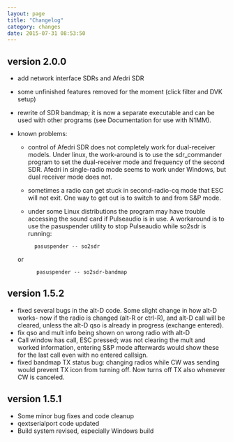```yaml
---
layout: page
title: "Changelog"
category: changes
date: 2015-07-31 08:53:50
---
```


## version 2.0.0

* add network interface SDRs and Afedri SDR
* some unfinished features removed for the moment (click filter and
  DVK setup)
* rewrite of SDR bandmap; it is now a separate executable and can
  be used with other programs (see Documentation for use with 
  N1MM).
* known problems:
    + control of Afedri SDR does not completely work for dual-receiver
    models. Under linux, the work-around is to use the sdr_commander 
    program to set the dual-receiver mode and frequency of the second SDR.
    Afedri in single-radio mode seems to work under Windows, but dual
    receiver mode does not.

    + sometimes a radio can get stuck in second-radio-cq mode that ESC
    will not exit. One way to get out is to switch to and from S&P mode.
    + under some Linux distributions  the program may have trouble 
    accessing the sound card if Pulseaudio is in use. A workaround is to
    use the pasuspender utility to stop Pulseaudio while so2sdr is
    running:

            pasuspender -- so2sdr
   
    or

            pasuspender -- so2sdr-bandmap

## version 1.5.2

* fixed several bugs in the alt-D code. Some slight change in how alt-D
  works- now if the radio is changed (alt-R or ctrl-R), and alt-D call
  will be cleared, unless the alt-D qso is already in progress (exchange
  entered).
* fix qso and mult info being shown on wrong radio with alt-D
* Call window has call, ESC pressed; was not clearing the mult and
  worked information, entering S&P mode afterwards would show these for
  the last call even with no entered callsign.
* fixed bandmap TX status bug: changing radios while CW was sending
    would prevent TX icon from turning off. Now turns off TX also whenever
     CW is canceled.


## version 1.5.1

* Some minor bug fixes and code cleanup
* qextserialport code updated
* Build system revised, especially Windows build

